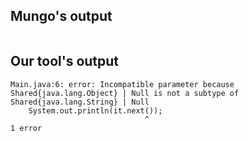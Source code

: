 ## Mungo's output

```
```

## Our tool's output

```
Main.java:6: error: Incompatible parameter because Shared{java.lang.Object} | Null is not a subtype of Shared{java.lang.String} | Null
    System.out.println(it.next());
                              ^
1 error```
